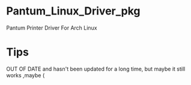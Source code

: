 # Pantum_Linux_Driver_pkg
Pantum Printer Driver For Arch Linux
# Tips
OUT OF DATE and hasn't been updated for a long time, but maybe it still works ,maybe (

